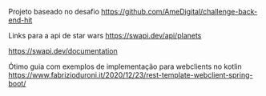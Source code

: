 Projeto baseado no desafio 
https://github.com/AmeDigital/challenge-back-end-hit

Links para a api de star wars
https://swapi.dev/api/planets

https://swapi.dev/documentation


Ótimo guia com exemplos de implementação para webclients no kotlin
https://www.fabrizioduroni.it/2020/12/23/rest-template-webclient-spring-boot/